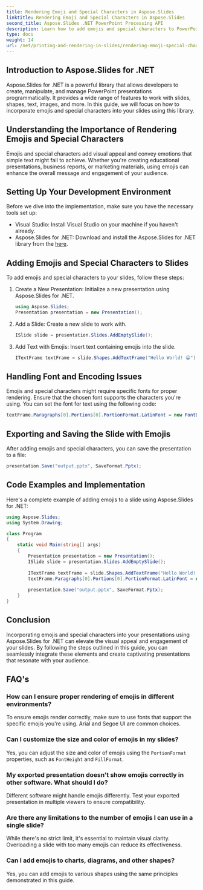 ```yaml
---
title: Rendering Emoji and Special Characters in Aspose.Slides
linktitle: Rendering Emoji and Special Characters in Aspose.Slides
second_title: Aspose.Slides .NET PowerPoint Processing API
description: Learn how to add emojis and special characters to PowerPoint slides using Aspose.Slides for .NET. This step-by-step guide provides code examples and tips for rendering these elements seamlessly.
type: docs
weight: 14
url: /net/printing-and-rendering-in-slides/rendering-emoji-special-characters/
---
```


## Introduction to Aspose.Slides for .NET

Aspose.Slides for .NET is a powerful library that allows developers to create, manipulate, and manage PowerPoint presentations programmatically. It provides a wide range of features to work with slides, shapes, text, images, and more. In this guide, we will focus on how to incorporate emojis and special characters into your slides using this library.

## Understanding the Importance of Rendering Emojis and Special Characters

Emojis and special characters add visual appeal and convey emotions that simple text might fail to achieve. Whether you're creating educational presentations, business reports, or marketing materials, using emojis can enhance the overall message and engagement of your audience.

## Setting Up Your Development Environment

Before we dive into the implementation, make sure you have the necessary tools set up:

- Visual Studio: Install Visual Studio on your machine if you haven't already.
- Aspose.Slides for .NET: Download and install the Aspose.Slides for .NET library from the [here](https://releases.aspose.com/slides/net/).

## Adding Emojis and Special Characters to Slides

To add emojis and special characters to your slides, follow these steps:

1. Create a New Presentation: Initialize a new presentation using Aspose.Slides for .NET.

   ```csharp
   using Aspose.Slides;
   Presentation presentation = new Presentation();
   ```

2. Add a Slide: Create a new slide to work with.

   ```csharp
   ISlide slide = presentation.Slides.AddEmptySlide();
   ```

3. Add Text with Emojis: Insert text containing emojis into the slide.

   ```csharp
   ITextFrame textFrame = slide.Shapes.AddTextFrame("Hello World! 😀");
   ```

## Handling Font and Encoding Issues

Emojis and special characters might require specific fonts for proper rendering. Ensure that the chosen font supports the characters you're using. You can set the font for text using the following code:

```csharp
textFrame.Paragraphs[0].Portions[0].PortionFormat.LatinFont = new FontData("Arial");
```

## Exporting and Saving the Slide with Emojis

After adding emojis and special characters, you can save the presentation to a file:

```csharp
presentation.Save("output.pptx", SaveFormat.Pptx);
```

## Code Examples and Implementation

Here's a complete example of adding emojis to a slide using Aspose.Slides for .NET:

```csharp
using Aspose.Slides;
using System.Drawing;

class Program
{
    static void Main(string[] args)
    {
        Presentation presentation = new Presentation();
        ISlide slide = presentation.Slides.AddEmptySlide();
        
        ITextFrame textFrame = slide.Shapes.AddTextFrame("Hello World! 😀");
        textFrame.Paragraphs[0].Portions[0].PortionFormat.LatinFont = new FontData("Arial");
        
        presentation.Save("output.pptx", SaveFormat.Pptx);
    }
}
```

## Conclusion

Incorporating emojis and special characters into your presentations using Aspose.Slides for .NET can elevate the visual appeal and engagement of your slides. By following the steps outlined in this guide, you can seamlessly integrate these elements and create captivating presentations that resonate with your audience.

## FAQ's

### How can I ensure proper rendering of emojis in different environments?

To ensure emojis render correctly, make sure to use fonts that support the specific emojis you're using. Arial and Segoe UI are common choices.

### Can I customize the size and color of emojis in my slides?

Yes, you can adjust the size and color of emojis using the `PortionFormat` properties, such as `FontHeight` and `FillFormat`.

### My exported presentation doesn't show emojis correctly in other software. What should I do?

Different software might handle emojis differently. Test your exported presentation in multiple viewers to ensure compatibility.

### Are there any limitations to the number of emojis I can use in a single slide?

While there's no strict limit, it's essential to maintain visual clarity. Overloading a slide with too many emojis can reduce its effectiveness.

### Can I add emojis to charts, diagrams, and other shapes?

Yes, you can add emojis to various shapes using the same principles demonstrated in this guide.
